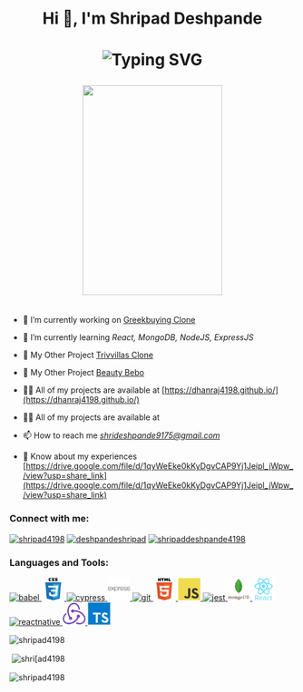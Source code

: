 <h1 align="center">Hi 👋, I'm Shripad Deshpande</h1>
<h1 align='center'>
    <img  src='https://readme-typing-svg.demolab.com/?font=Fira+Code&size=24&duration=4000&pause=1000&color=blue&background=FFFFFF00&width=500&height=51&lines=Full+Stack+Web+Developer;Rising+Mern+Developer;Always+Learning+New+Things' alt="Typing SVG"/>
   
   <img 
src="https://camo.githubusercontent.com/3c71cd667843b03dec7f3fc08e01b60675050b75cfac4a7b496c85492a0996e5/68747470733a2f2f692e70696e696d672e636f6d2f6f726967696e616c732f39312f36622f31632f39313662316330623937383861643837623963636466633731626264616466332e676966" width="70%" height="370px"/>
   
  
</h1>


- 🔭 I’m currently working on [Greekbuying Clone](https://6371ebf512789d75d605c3fe--extraordinary-lokum-e2535c.netlify.app/)

- 🌱 I’m currently learning *React, MongoDB, NodeJS, ExpressJS*

- 🔭 My Other Project [Trivvillas Clone](https://acceptable-popcorn.netlify.app/)

- 🔭 My Other Project [Beauty Bebo](https://venerable-sprinkles-c615f7.netlify.app/)

- 👨‍💻 All of my projects are available at [https://dhanraj4198.github.io/](https://dhanraj4198.github.io/)

- 👨‍💻 All of my projects are available at []()

- 📫 How to reach me *shrideshpande9175@gmail.com*

- 📄 Know about my experiences [https://drive.google.com/file/d/1qyWeEke0kKyDgvCAP9Yj1Jeipl_jWpw_/view?usp=share_link](https://drive.google.com/file/d/1qyWeEke0kKyDgvCAP9Yj1Jeipl_jWpw_/view?usp=share_link)

<h3 align="left">Connect with me:</h3>
<p align="left">
<a href="https://codepen.io/Shrideshpande" target="blank"><img align="center" src="https://raw.githubusercontent.com/rahuldkjain/github-profile-readme-generator/master/src/images/icons/Social/codepen.svg" alt="shripad4198" height="30" width="40" /></a>
<a href="https://www.linkedin.com/in/deshpandeshripad/" target="blank"><img align="center" src="https://raw.githubusercontent.com/rahuldkjain/github-profile-readme-generator/master/src/images/icons/Social/linked-in-alt.svg" alt="deshpandeshripad" height="30" width="40" /></a>
<a href="https://codesandbox.io/u/Shrideshpande1" target="blank"><img align="center" src="https://raw.githubusercontent.com/rahuldkjain/github-profile-readme-generator/master/src/images/icons/Social/codesandbox.svg" alt="shripaddeshpande4198" height="30" width="40" /></a>
</p>

<h3 align="left">Languages and Tools:</h3>
<p align="left"> <a margin="10%" href="https://babeljs.io/" target="_blank" rel="noreferrer"> <img src="https://www.vectorlogo.zone/logos/babeljs/babeljs-icon.svg" alt="babel" width="40" height="40"/> </a> <a href="https://www.w3schools.com/css/" target="_blank" rel="noreferrer"> <img src="https://raw.githubusercontent.com/devicons/devicon/master/icons/css3/css3-original-wordmark.svg" alt="css3" width="40" height="40"/> </a> <a href="https://www.cypress.io" target="_blank" rel="noreferrer"> <img src="https://raw.githubusercontent.com/simple-icons/simple-icons/6e46ec1fc23b60c8fd0d2f2ff46db82e16dbd75f/icons/cypress.svg" alt="cypress" width="40" height="40"/> </a> <a href="https://expressjs.com" target="_blank" rel="noreferrer"> <img src="https://raw.githubusercontent.com/devicons/devicon/master/icons/express/express-original-wordmark.svg" alt="express" width="40" height="40"/> </a> <a href="https://git-scm.com/" target="_blank" rel="noreferrer"> <img src="https://www.vectorlogo.zone/logos/git-scm/git-scm-icon.svg" alt="git" width="40" height="40"/> </a> <a href="https://www.w3.org/html/" target="_blank" rel="noreferrer"> <img src="https://raw.githubusercontent.com/devicons/devicon/master/icons/html5/html5-original-wordmark.svg" alt="html5" width="40" height="40"/> </a> <a href="https://developer.mozilla.org/en-US/docs/Web/JavaScript" target="_blank" rel="noreferrer"> <img src="https://raw.githubusercontent.com/devicons/devicon/master/icons/javascript/javascript-original.svg" alt="javascript" width="40" height="40"/> </a> <a href="https://jestjs.io" target="_blank" rel="noreferrer"> <img src="https://www.vectorlogo.zone/logos/jestjsio/jestjsio-icon.svg" alt="jest" width="40" height="40"/> </a> <a href="https://www.mongodb.com/" target="_blank" rel="noreferrer"> <img src="https://raw.githubusercontent.com/devicons/devicon/master/icons/mongodb/mongodb-original-wordmark.svg" alt="mongodb" width="40" height="40"/> </a> <a href="https://reactjs.org/" target="_blank" rel="noreferrer"> <img src="https://raw.githubusercontent.com/devicons/devicon/master/icons/react/react-original-wordmark.svg" alt="react" width="40" height="40"/> </a> <a href="https://reactnative.dev/" target="_blank" rel="noreferrer"> <img src="https://reactnative.dev/img/header_logo.svg" alt="reactnative" width="40" height="40"/> </a> <a href="https://redux.js.org" target="_blank" rel="noreferrer"> <img src="https://raw.githubusercontent.com/devicons/devicon/master/icons/redux/redux-original.svg" alt="redux" width="40" height="40"/> </a> <a href="https://www.typescriptlang.org/" target="_blank" rel="noreferrer"> <img src="https://raw.githubusercontent.com/devicons/devicon/master/icons/typescript/typescript-original.svg" alt="typescript" width="40" height="40"/> </a> </p>

<p><img align="center" src="https://github-readme-stats.vercel.app/api/top-langs?username=shrideshpande1&show_icons=true&locale=en&layout=compact" alt="shripad4198" /></p>
<p>&nbsp;<img align="center" src="https://github-readme-stats.vercel.app/api?username=shrideshpande1&show_icons=true&locale=en" alt="shri[ad4198" /></p>
<p><img align="center" src="https://github-readme-streak-stats.herokuapp.com/?user=shripad4198&" alt="shripad4198" /></p>
